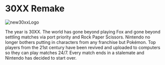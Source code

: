 # 30XX Remake

![new30xxLogo](30XX-Remake\30XXremake\30XXremake\30XXremakeContent\textures\new30xxLogo.png)



The year is 30XX. The world has gone beyond playing Fox and gone beyond settling matches via port priority and Rock Paper Scissors. Nintendo no longer bothers putting in characters from any franchise but Pokémon. Top players from the 21st century have been revived and uploaded to computers so they can play matches 24/7. Every match ends in a stalemate and Nintendo has decided to start over.